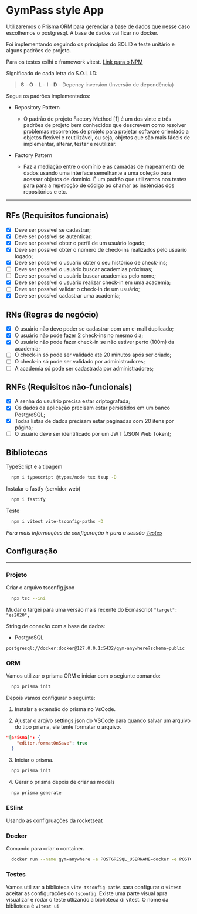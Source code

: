 # GymPass style App

Utilizaremos o Prisma ORM para gerenciar a base de dados que nesse caso escolhemos o postgresql.
A base de dados vai ficar no docker.

Foi implementando seguindo os princípios do SOLID e teste unitário e alguns padrões de projeto.

Para os testes eslhi o framework vitest. [Link para o NPM](tps://www.npmjs.com/package/vitest)

Significado de cada letra do S.O.L.I.D:
> **S** -
  **O** -
  **L** -
  **I** -
  **D** - Depency inversion (Inversão de dependência)

Segue os padrões implementados:

* Repository Pattern
  - O padrão de projeto Factory Method [1] é um dos vinte e três padrões de projeto bem conhecidos que descrevem como resolver problemas recorrentes de projeto para projetar software orientado a objetos flexível e reutilizável, ou seja, objetos que são mais fáceis de implementar, alterar, testar e reutilizar.

* Factory Pattern
  - Faz a mediação entre o domínio e as camadas de mapeamento de dados usando uma interface semelhante a uma coleção para acessar objetos de domínio. É um padrão que utilizamos nos testes para para a repeticção de código ao chamar as instências dos repositórios e etc.

---

## RFs (Requisitos funcionais)

- [x] Deve ser possível se cadastrar;
- [x] Deve ser possível se autenticar;
- [x] Deve ser possível obter o perfil de um usuário logado;
- [x] Deve ser possível obter o número de check-ins realizados pelo usuário logado;
- [x] Deve ser possível o usuário obter o seu histórico de check-ins;
- [ ] Deve ser possível o usuário buscar academias próximas;
- [ ] Deve ser possível o usuário buscar academias pelo nome;
- [x] Deve ser possível o usuário realizar check-in em uma academia;
- [ ] Deve ser possível validar o check-in de um usuário;
- [x] Deve ser possível cadastrar uma academia;

## RNs (Regras de negócio)

- [x] O usuário não deve poder se cadastrar com um e-mail duplicado;
- [x] O usuário não pode fazer 2 check-ins no mesmo dia;
- [x] O usuário não pode fazer check-in se não estiver perto (100m) da academia;
- [ ] O check-in só pode ser validado até 20 minutos após ser criado;
- [ ] O check-in só pode ser validado por administradores;
- [ ] A academia só pode ser cadastrada por administradores;

## RNFs (Requisitos não-funcionais)

- [x] A senha do usuário precisa estar criptografada;
- [x] Os dados da aplicação precisam estar persistidos em um banco PostgreSQL;
- [x] Todas listas de dados precisam estar paginadas com 20 itens por página;
- [ ] O usuário deve ser identificado por um JWT (JSON Web Token);

## Bibliotecas

TypeScript e a tipagem

```sh
  npm i typescript @types/node tsx tsup -D
```

Instalar o fastfy (servidor web)

```sh
  npm i fastify
```

Teste

```sh
  npm i vitest vite-tsconfig-paths -D
```
_Para mais informações de configuração ir para a sessão [Testes](###Testes)_

## Configuração

---

### Projeto

Criar o arquivo tsconfig.json
```sh
  npx tsc --ini
```

Mudar o targei para uma versão mais recente do Ecmascript `"target": "es2020",`

String de conexão com a base de dados:

- PostgreSQL

```
postgresql://docker:docker@127.0.0.1:5432/gym-anywhere?schema=public
```

### ORM

Vamos utilizar o prisma ORM e iniciar com o segiunte comando:

```sh
  npx prisma init
```

Depois vamos configurar o seguinte:

  1. Instalar a extensão do prisma no VsCode.

  2. Ajustar o arqivo settings.json do VSCode para quando salvar um arquivo do tipo prisma, ele tente formatar o arquivo.

  ```json
  "[prisma]": {
      "editor.formatOnSave": true
    }
  ```
  
  3. Iniciar o prisma.

  ```sh
    npx prisma init
  ```

  4. Gerar o prisma depois de criar as models

  ```sh
    npx prisma generate
  ```

### ESlint

Usando as configruações da rocketseat

### Docker

Comando para criar o container.

```sh
  docker run --name gym-anywhere -e POSTGRESQL_USERNAME=docker -e POSTGRESQL_PASSWORD=docker -e POSTGRESQL_DATABASE=gym-anywhere -p 5432:5432 bitnami/postgresql
```

### Testes

Vamos utilizar a biblioteca `vite-tsconfig-paths` para configurar o `vitest` aceitar as configurações do `tsconfig`.
Existe uma parte visual apra visualizar e rodar o teste utlizando a biblioteca di vitest.
O nome da biblioteca é `vitest ui`
